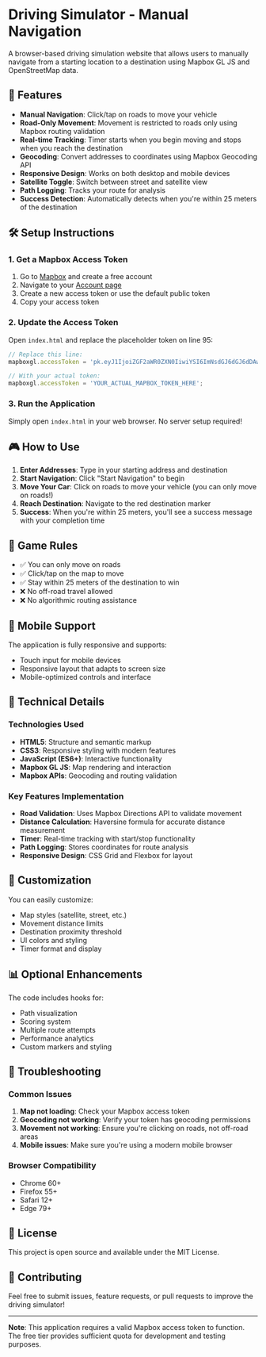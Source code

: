 # Driving Simulator - Manual Navigation

A browser-based driving simulation website that allows users to manually navigate from a starting location to a destination using Mapbox GL JS and OpenStreetMap data.

## 🚀 Features

- **Manual Navigation**: Click/tap on roads to move your vehicle
- **Road-Only Movement**: Movement is restricted to roads only using Mapbox routing validation
- **Real-time Tracking**: Timer starts when you begin moving and stops when you reach the destination
- **Geocoding**: Convert addresses to coordinates using Mapbox Geocoding API
- **Responsive Design**: Works on both desktop and mobile devices
- **Satellite Toggle**: Switch between street and satellite view
- **Path Logging**: Tracks your route for analysis
- **Success Detection**: Automatically detects when you're within 25 meters of the destination

## 🛠️ Setup Instructions

### 1. Get a Mapbox Access Token

1. Go to [Mapbox](https://www.mapbox.com/) and create a free account
2. Navigate to your [Account page](https://account.mapbox.com/)
3. Create a new access token or use the default public token
4. Copy your access token

### 2. Update the Access Token

Open `index.html` and replace the placeholder token on line 95:

```javascript
// Replace this line:
mapboxgl.accessToken = 'pk.eyJ1IjoiZGF2aWR0ZXN0IiwiYSI6ImNsdGJ6dGJ6dDAwMDAwMmlwZ2J6dGJ6dDAifQ.example';

// With your actual token:
mapboxgl.accessToken = 'YOUR_ACTUAL_MAPBOX_TOKEN_HERE';
```

### 3. Run the Application

Simply open `index.html` in your web browser. No server setup required!

## 🎮 How to Use

1. **Enter Addresses**: Type in your starting address and destination
2. **Start Navigation**: Click "Start Navigation" to begin
3. **Move Your Car**: Click on roads to move your vehicle (you can only move on roads!)
4. **Reach Destination**: Navigate to the red destination marker
5. **Success**: When you're within 25 meters, you'll see a success message with your completion time

## 🎯 Game Rules

- ✅ You can only move on roads
- ✅ Click/tap on the map to move
- ✅ Stay within 25 meters of the destination to win
- ❌ No off-road travel allowed
- ❌ No algorithmic routing assistance

## 📱 Mobile Support

The application is fully responsive and supports:
- Touch input for mobile devices
- Responsive layout that adapts to screen size
- Mobile-optimized controls and interface

## 🔧 Technical Details

### Technologies Used
- **HTML5**: Structure and semantic markup
- **CSS3**: Responsive styling with modern features
- **JavaScript (ES6+)**: Interactive functionality
- **Mapbox GL JS**: Map rendering and interaction
- **Mapbox APIs**: Geocoding and routing validation

### Key Features Implementation
- **Road Validation**: Uses Mapbox Directions API to validate movement
- **Distance Calculation**: Haversine formula for accurate distance measurement
- **Timer**: Real-time tracking with start/stop functionality
- **Path Logging**: Stores coordinates for route analysis
- **Responsive Design**: CSS Grid and Flexbox for layout

## 🎨 Customization

You can easily customize:
- Map styles (satellite, street, etc.)
- Movement distance limits
- Destination proximity threshold
- UI colors and styling
- Timer format and display

## 📊 Optional Enhancements

The code includes hooks for:
- Path visualization
- Scoring system
- Multiple route attempts
- Performance analytics
- Custom markers and styling

## 🐛 Troubleshooting

### Common Issues

1. **Map not loading**: Check your Mapbox access token
2. **Geocoding not working**: Verify your token has geocoding permissions
3. **Movement not working**: Ensure you're clicking on roads, not off-road areas
4. **Mobile issues**: Make sure you're using a modern mobile browser

### Browser Compatibility

- Chrome 60+
- Firefox 55+
- Safari 12+
- Edge 79+

## 📄 License

This project is open source and available under the MIT License.

## 🤝 Contributing

Feel free to submit issues, feature requests, or pull requests to improve the driving simulator!

---

**Note**: This application requires a valid Mapbox access token to function. The free tier provides sufficient quota for development and testing purposes.
